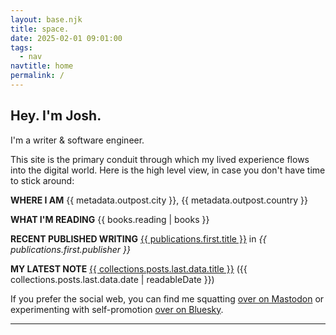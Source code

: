 ```yaml
---
layout: base.njk
title: space.
date: 2025-02-01 09:01:00
tags:
  - nav
navtitle: home
permalink: /
---
```


## Hey. I'm Josh.

I'm a writer & software engineer.

This site is the primary conduit through which my lived experience flows into the digital world. Here is the high level view, in case you don't have time to stick around:

**WHERE I AM**
{{ metadata.outpost.city }}, {{ metadata.outpost.country }}

**WHAT I'M READING**
{{ books.reading | books }}

**RECENT PUBLISHED WRITING**
<a href="{{ publications.first.url }}">{{ publications.first.title }}</a> in *{{ publications.first.publisher }}*

**MY LATEST NOTE**
<a href="{{ collections.posts.last.url }}">{{ collections.posts.last.data.title }}</a> ({{ collections.posts.last.data.date | readableDate }})

If you prefer the social web, you can find me squatting <a rel="me" href="{{ metadata.author.social.mastodon }}">over on Mastodon</a> or experimenting with self-promotion <a href="{{ metadata.author.social.bluesky }}">over on Bluesky</a>.

<hr />
